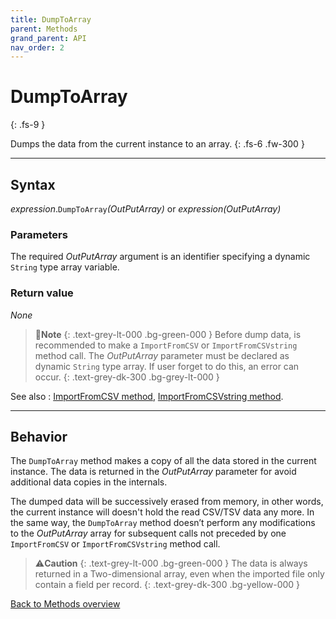 ```yaml
---
title: DumpToArray
parent: Methods
grand_parent: API
nav_order: 2
---
```


# DumpToArray
{: .fs-9 }

Dumps the data from the current instance to an array.
{: .fs-6 .fw-300 }

---

## Syntax

*expression*.`DumpToArray`*(OutPutArray)* or *expression(OutPutArray)*

### Parameters

The required *OutPutArray* argument is an identifier specifying a dynamic `String` type array variable.

### Return value

_None_

>📝**Note**
>{: .text-grey-lt-000 .bg-green-000 }
>Before dump data, is recommended to make a `ImportFromCSV` or `ImportFromCSVstring` method call. The *OutPutArray* parameter must be declared as dynamic `String` type array. If user forget to do this, an error can occur.
{: .text-grey-dk-300 .bg-grey-lt-000 }

See also
: [ImportFromCSV method](https://ws-garcia.github.io/VBA-CSV-interface/api/methods/importfromcsv.html), [ImportFromCSVstring method](https://ws-garcia.github.io/VBA-CSV-interface/api/methods/importfromcsvstring.html).

---

## Behavior

The `DumpToArray` method makes a copy of all the data stored in the current instance. The data is returned in the *OutPutArray* parameter for avoid additional data copies in the internals.

The dumped data will be successively erased from memory, in other words, the current instance will doesn't hold the read CSV/TSV data any more. In the same way, the `DumpToArray` method doesn’t perform any modifications to the *OutPutArray* array for subsequent calls not preceded by one `ImportFromCSV` or `ImportFromCSVstring` method call.

>⚠️**Caution**
>{: .text-grey-lt-000 .bg-green-000 }
>The data is always returned in a Two-dimensional array, even when the imported file only contain a field per record.
{: .text-grey-dk-300 .bg-yellow-000 }

[Back to Methods overview](https://ws-garcia.github.io/VBA-CSV-interface/api/methods/)
